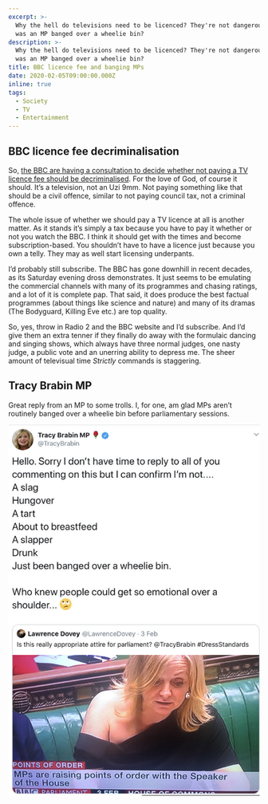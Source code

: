 ```yaml
---
excerpt: >-
  Why the hell do televisions need to be licenced? They're not dangerous. Also,
  was an MP banged over a wheelie bin?
description: >-
  Why the hell do televisions need to be licenced? They're not dangerous. Also,
  was an MP banged over a wheelie bin?
title: BBC licence fee and banging MPs
date: 2020-02-05T09:00:00.000Z
inline: true
tags:
  - Society
  - TV
  - Entertainment
---
```

## BBC licence fee decriminalisation

So, [the BBC are having a consultation to decide whether not paying a TV licence fee should be decriminalised](https://www.bbc.co.uk/news/entertainment-arts-51373372). For the love of God, of course it should. It’s a television, not an Uzi 9mm. Not paying something like that should be a civil offence, similar to not paying council tax, not a criminal offence.

The whole issue of whether we should pay a TV licence at all is another matter. As it stands it’s simply a tax because you have to pay it whether or not you watch the BBC. I think it should get with the times and become subscription-based. You shouldn’t have to have a licence just because you own a telly. They may as well start licensing underpants.

I’d probably still subscribe. The BBC has gone downhill in recent decades, as its Saturday evening dross demonstrates. It just seems to be emulating the commercial channels with many of its programmes and chasing ratings, and a lot of it is complete pap. That said, it does produce the best factual programmes (about things like science and nature) and many of its dramas (The Bodyguard, Killing Eve etc.) are top quality. 

So, yes, throw in Radio 2 and the BBC website and I’d subscribe. And I’d give them an extra tenner if they finally do away with the formulaic dancing and singing shows, which always have three normal judges, one nasty judge, a public vote and an unerring ability to depress me. The sheer amount of televisual time *Strictly* commands is staggering.

## Tracy Brabin MP

Great reply from an MP to some trolls. I, for one, am glad MPs aren’t routinely banged over a wheelie bin before parliamentary sessions.

![Tracy Brabin Twitter reply.](/assets/images/posts/2020/02/2020-02-05-mp-wheelie.jpg "class=s50 left nf|@itemprop=image")

